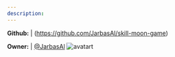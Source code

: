 ```yaml
---
description: 
---
```



**Github:** | (https://github.com/JarbasAl/skill-moon-game)

**Owner:** | [@JarbasAl](https://github.com/JarbasAl) ![avatart](https://avatars0.githubusercontent.com/u/33701864?v=4)

